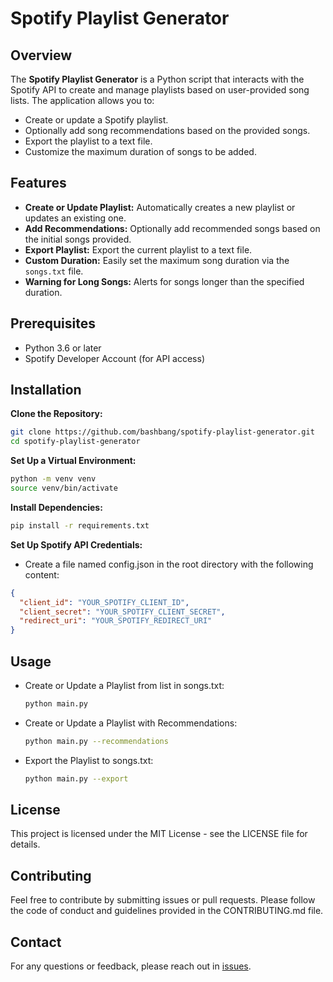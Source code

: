 # Spotify Playlist Generator

## Overview

The **Spotify Playlist Generator** is a Python script that interacts with the Spotify API to create and manage playlists based on user-provided song lists. The application allows you to:
- Create or update a Spotify playlist.
- Optionally add song recommendations based on the provided songs.
- Export the playlist to a text file.
- Customize the maximum duration of songs to be added.

## Features

- **Create or Update Playlist:** Automatically creates a new playlist or updates an existing one.
- **Add Recommendations:** Optionally add recommended songs based on the initial songs provided.
- **Export Playlist:** Export the current playlist to a text file.
- **Custom Duration:** Easily set the maximum song duration via the `songs.txt` file.
- **Warning for Long Songs:** Alerts for songs longer than the specified duration.

## Prerequisites

- Python 3.6 or later
- Spotify Developer Account (for API access)

## Installation

**Clone the Repository:**

  ```bash
  git clone https://github.com/bashbang/spotify-playlist-generator.git
  cd spotify-playlist-generator
  ```

**Set Up a Virtual Environment:**
   ```bash
  python -m venv venv
  source venv/bin/activate
  ```

**Install Dependencies:**

  ```bash
  pip install -r requirements.txt
  ```

**Set Up Spotify API Credentials:**
  - Create a file named config.json in the root directory with the following content:

  ```json
  {
    "client_id": "YOUR_SPOTIFY_CLIENT_ID",
    "client_secret": "YOUR_SPOTIFY_CLIENT_SECRET",
    "redirect_uri": "YOUR_SPOTIFY_REDIRECT_URI"
  }
  ```

## Usage
- Create or Update a Playlist from list in songs.txt:
  ```bash
  python main.py
  ```

- Create or Update a Playlist with Recommendations:
  ```bash
  python main.py --recommendations
  ```

- Export the Playlist to songs.txt:
  ```bash
  python main.py --export
  ```

## License
This project is licensed under the MIT License - see the LICENSE file for details.

## Contributing
Feel free to contribute by submitting issues or pull requests. Please follow the code of conduct and guidelines provided in the CONTRIBUTING.md file.

## Contact
For any questions or feedback, please reach out in [issues](https://github.com/bashbang/spotify-playlist-generator/issues).
